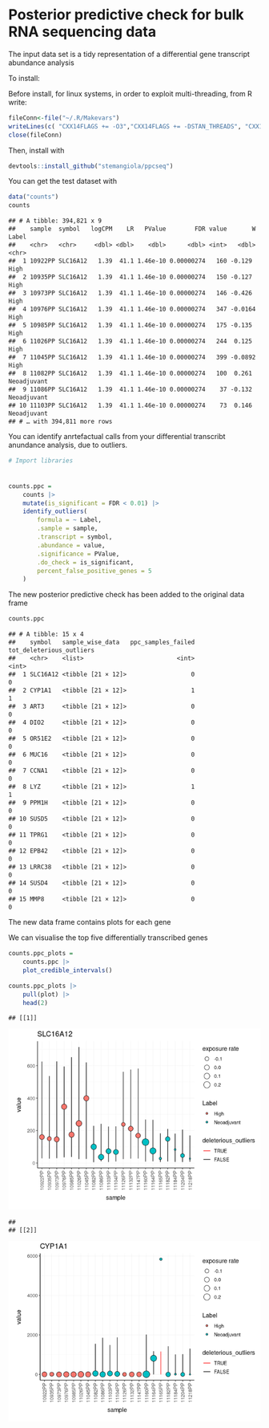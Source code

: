 Posterior predictive check for bulk RNA sequencing data
================

The input data set is a tidy representation of a differential gene
transcript abundance analysis

To install:

Before install, for linux systems, in order to exploit multi-threading,
from R write:

``` r
fileConn<-file("~/.R/Makevars")
writeLines(c( "CXX14FLAGS += -O3","CXX14FLAGS += -DSTAN_THREADS", "CXX14FLAGS += -pthread"), fileConn)
close(fileConn)
```

Then, install with

``` r
devtools::install_github("stemangiola/ppcseq")
```

You can get the test dataset with

``` r
data("counts")
counts 
```

    ## # A tibble: 394,821 x 9
    ##    sample  symbol   logCPM    LR   PValue        FDR value       W Label      
    ##    <chr>   <chr>     <dbl> <dbl>    <dbl>      <dbl> <int>   <dbl> <chr>      
    ##  1 10922PP SLC16A12   1.39  41.1 1.46e-10 0.00000274   160 -0.129  High       
    ##  2 10935PP SLC16A12   1.39  41.1 1.46e-10 0.00000274   150 -0.127  High       
    ##  3 10973PP SLC16A12   1.39  41.1 1.46e-10 0.00000274   146 -0.426  High       
    ##  4 10976PP SLC16A12   1.39  41.1 1.46e-10 0.00000274   347 -0.0164 High       
    ##  5 10985PP SLC16A12   1.39  41.1 1.46e-10 0.00000274   175 -0.135  High       
    ##  6 11026PP SLC16A12   1.39  41.1 1.46e-10 0.00000274   244  0.125  High       
    ##  7 11045PP SLC16A12   1.39  41.1 1.46e-10 0.00000274   399 -0.0892 High       
    ##  8 11082PP SLC16A12   1.39  41.1 1.46e-10 0.00000274   100  0.261  Neoadjuvant
    ##  9 11086PP SLC16A12   1.39  41.1 1.46e-10 0.00000274    37 -0.132  Neoadjuvant
    ## 10 11103PP SLC16A12   1.39  41.1 1.46e-10 0.00000274    73  0.146  Neoadjuvant
    ## # … with 394,811 more rows

You can identify anrtefactual calls from your differential transcribt
anundance analysis, due to outliers.

``` r
# Import libraries


counts.ppc = 
    counts |>
    mutate(is_significant = FDR < 0.01) |>
    identify_outliers(
        formula = ~ Label,
        .sample = sample, 
        .transcript = symbol,
        .abundance = value,
        .significance = PValue,
        .do_check = is_significant,
        percent_false_positive_genes = 5
    )
```

The new posterior predictive check has been added to the original data
frame

``` r
counts.ppc 
```

    ## # A tibble: 15 x 4
    ##    symbol   sample_wise_data   ppc_samples_failed tot_deleterious_outliers
    ##    <chr>    <list>                          <int>                    <int>
    ##  1 SLC16A12 <tibble [21 × 12]>                  0                        0
    ##  2 CYP1A1   <tibble [21 × 12]>                  1                        1
    ##  3 ART3     <tibble [21 × 12]>                  0                        0
    ##  4 DIO2     <tibble [21 × 12]>                  0                        0
    ##  5 OR51E2   <tibble [21 × 12]>                  0                        0
    ##  6 MUC16    <tibble [21 × 12]>                  0                        0
    ##  7 CCNA1    <tibble [21 × 12]>                  0                        0
    ##  8 LYZ      <tibble [21 × 12]>                  1                        1
    ##  9 PPM1H    <tibble [21 × 12]>                  0                        0
    ## 10 SUSD5    <tibble [21 × 12]>                  0                        0
    ## 11 TPRG1    <tibble [21 × 12]>                  0                        0
    ## 12 EPB42    <tibble [21 × 12]>                  0                        0
    ## 13 LRRC38   <tibble [21 × 12]>                  0                        0
    ## 14 SUSD4    <tibble [21 × 12]>                  0                        0
    ## 15 MMP8     <tibble [21 × 12]>                  0                        0

The new data frame contains plots for each gene

We can visualise the top five differentially transcribed genes

``` r
counts.ppc_plots = 
    counts.ppc |> 
    plot_credible_intervals() 
```

``` r
counts.ppc_plots |>
    pull(plot) |> 
    head(2)
```

    ## [[1]]

![](man/figures/unnamed-chunk-9-1.png)<!-- -->

    ## 
    ## [[2]]

![](man/figures/unnamed-chunk-9-2.png)<!-- -->
